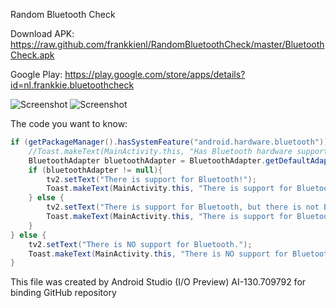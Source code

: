 Random Bluetooth Check

Download APK: https://raw.github.com/frankkienl/RandomBluetoothCheck/master/BluetoothCheck.apk

Google Play: https://play.google.com/store/apps/details?id=nl.frankkie.bluetoothcheck

![Screenshot](https://raw.github.com/frankkienl/RandomBluetoothCheck/master/device-2013-06-21-211350.png "pic1")
![Screenshot](https://raw.github.com/frankkienl/RandomBluetoothCheck/master/device-2013-06-21-211422.png "pic2")

The code you want to know:
```Java
if (getPackageManager().hasSystemFeature("android.hardware.bluetooth")){
    //Toast.makeText(MainActivity.this, "Has Bluetooth hardware support", Toast.LENGTH_LONG).show();
    BluetoothAdapter bluetoothAdapter = BluetoothAdapter.getDefaultAdapter();
    if (bluetoothAdapter != null){
        tv2.setText("There is support for Bluetooth!");
        Toast.makeText(MainActivity.this, "There is support for Bluetooth!", Toast.LENGTH_LONG).show();
    } else {
        tv2.setText("There is support for Bluetooth, but there is not Bluetooth Adapter.");
        Toast.makeText(MainActivity.this, "There is support for Bluetooth, but there is not Bluetooth Adapter.", Toast.LENGTH_LONG).show();
    }
} else {
    tv2.setText("There is NO support for Bluetooth.");
    Toast.makeText(MainActivity.this, "There is NO support for Bluetooth.", Toast.LENGTH_LONG).show();
}
```

This file was created by Android Studio (I/O Preview) AI-130.709792 for binding GitHub repository
